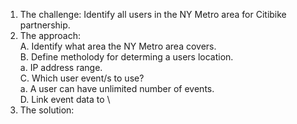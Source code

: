 1. The challenge: Identify all users in the NY Metro area for Citibike partnership.
2. The approach:\
  A. Identify what area the NY Metro area covers.\
  B. Define metholody for determing a users location. \
    a. IP address range.\
  C. Which user event/s to use?\
    a. A user can have unlimited number of events.\
  D. Link event data to \
3. The solution:
